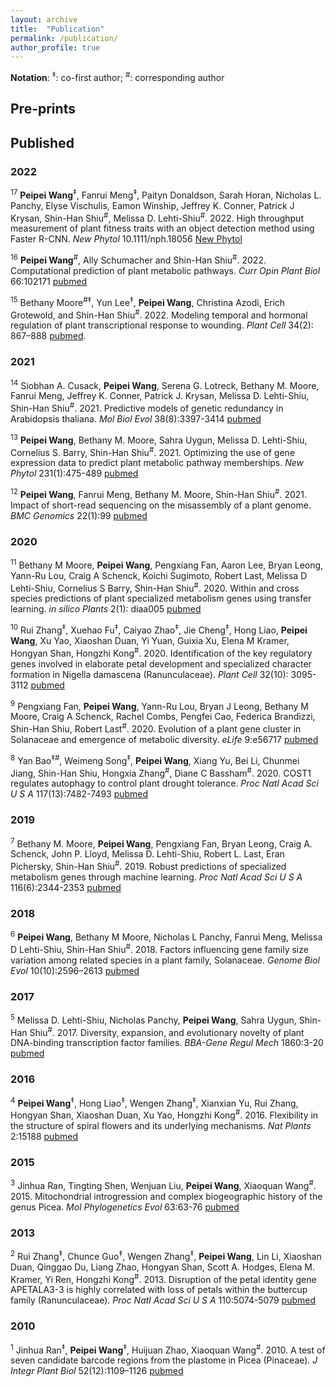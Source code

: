 ```yaml
---
layout: archive
title:  "Publication"
permalink: /publication/
author_profile: true
---
```


__Notation__: <sup>‡</sup>: co-first author; <sup>#</sup>: corresponding author

## Pre-prints



## Published

### 2022

<sup>17</sup> **Peipei Wang**<sup>‡</sup>, Fanrui Meng<sup>‡</sup>, Paityn Donaldson, Sarah Horan, Nicholas L. Panchy, Elyse Vischulis, Eamon Winship, Jeffrey K. Conner, Patrick J Krysan, Shin-Han Shiu<sup>#</sup>, Melissa D. Lehti-Shiu<sup>#</sup>. 2022. High throughput measurement of plant fitness traits with an object detection method using Faster R-CNN. *New Phytol* 10.1111/nph.18056 [New Phytol](https://nph.onlinelibrary.wiley.com/doi/abs/10.1111/nph.18056)

<sup>16</sup> **Peipei Wang**<sup>#</sup>, Ally Schumacher and Shin-Han Shiu<sup>#</sup>. 2022. Computational prediction of plant metabolic pathways. *Curr Opin Plant Biol* 66:102171 [pubmed](https://pubmed.ncbi.nlm.nih.gov/35078130/)


<sup>15</sup> Bethany Moore<sup>#</sup><sup>‡</sup>, Yun Lee<sup>‡</sup>, **Peipei Wang**, Christina Azodi, Erich Grotewold, and Shin-Han Shiu<sup>#</sup>. 2022. Modeling temporal and hormonal regulation of plant transcriptional response to wounding. *Plant Cell* 34(2): 867–888 [pubmed](https://pubmed.ncbi.nlm.nih.gov/34865154/). 

### 2021

<sup>14</sup> Siobhan A. Cusack, **Peipei Wang**, Serena G. Lotreck, Bethany M. Moore, Fanrui Meng, Jeffrey K. Conner, Patrick J. Krysan, Melissa D. Lehti-Shiu, Shin-Han Shiu<sup>#</sup>. 2021. Predictive models of genetic redundancy in Arabidopsis thaliana. *Mol Biol Evol* 38(8):3397-3414 [pubmed](https://pubmed.ncbi.nlm.nih.gov/33871641/)

<sup>13</sup> **Peipei Wang**, Bethany M. Moore, Sahra Uygun, Melissa D. Lehti-Shiu, Cornelius S. Barry, Shin-Han Shiu<sup>#</sup>. 2021. Optimizing the use of gene expression data to predict plant metabolic pathway memberships. *New Phytol* 231(1):475-489 [pubmed](https://pubmed.ncbi.nlm.nih.gov/33749860/)

<sup>12</sup> **Peipei Wang**, Fanrui Meng, Bethany M. Moore, Shin-Han Shiu<sup>#</sup>. 2021. Impact of short-read sequencing on the misassembly of a plant genome. *BMC Genomics* 22(1):99 [pubmed](https://pubmed.ncbi.nlm.nih.gov/33530937/)

### 2020

<sup>11</sup> Bethany M Moore, **Peipei Wang**, Pengxiang Fan, Aaron Lee, Bryan Leong, Yann-Ru Lou, Craig A Schenck, Koichi Sugimoto, Robert Last, Melissa D Lehti-Shiu, Cornelius S Barry, Shin-Han Shiu<sup>#</sup>. 2020. Within and cross species predictions of plant specialized metabolism genes using transfer learning. *in silico Plants* 2(1): diaa005 [pubmed](https://pubmed.ncbi.nlm.nih.gov/33344884/)

<sup>10</sup> Rui Zhang<sup>‡</sup>, Xuehao Fu<sup>‡</sup>, Caiyao Zhao<sup>‡</sup>, Jie Cheng<sup>‡</sup>, Hong Liao, **Peipei Wang**, Xu Yao, Xiaoshan Duan, Yi Yuan, Guixia Xu, Elena M Kramer, Hongyan Shan, Hongzhi Kong<sup>#</sup>. 2020. Identification of the key regulatory genes involved in elaborate petal development and specialized character formation in Nigella damascena (Ranunculaceae). *Plant Cell* 32(10): 3095-3112 [pubmed](https://pubmed.ncbi.nlm.nih.gov/32732312/)

<sup>9</sup> Pengxiang Fan, **Peipei Wang**, Yann-Ru Lou, Bryan J Leong, Bethany M Moore, Craig A Schenck, Rachel Combs, Pengfei Cao, Federica Brandizzi, Shin-Han Shiu, Robert Last<sup>#</sup>. 2020. Evolution of a plant gene cluster in Solanaceae and emergence of metabolic diversity. *eLife* 9:e56717 [pubmed](https://pubmed.ncbi.nlm.nih.gov/32613943/)

<sup>8</sup> Yan Bao<sup>‡</sup><sup>#</sup>, Weimeng Song<sup>‡</sup>, **Peipei Wang**, Xiang Yu, Bei Li, Chunmei Jiang, Shin-Han Shiu, Hongxia Zhang<sup>#</sup>, Diane C Bassham<sup>#</sup>. 2020. COST1 regulates autophagy to control plant drought tolerance. *Proc Natl Acad Sci U S A* 117(13):7482-7493 [pubmed](https://pubmed.ncbi.nlm.nih.gov/32170020/)

### 2019

<sup>7</sup> Bethany M. Moore, **Peipei Wang**,  Pengxiang Fan,  Bryan Leong, Craig A. Schenck, John P. Lloyd, Melissa D. Lehti-Shiu,  Robert L. Last, Eran Pichersky, Shin-Han Shiu<sup>#</sup>. 2019. Robust predictions of specialized metabolism genes through machine learning. *Proc Natl Acad Sci U S A* 116(6):2344-2353 [pubmed](https://pubmed.ncbi.nlm.nih.gov/30674669/)

### 2018

<sup>6</sup> **Peipei Wang**, Bethany M Moore, Nicholas L Panchy, Fanrui Meng, Melissa D Lehti-Shiu, Shin-Han Shiu<sup>#</sup>. 2018. Factors influencing gene family size variation among related species in a plant family, Solanaceae. *Genome Biol Evol* 10(10):2596–2613 [pubmed](https://pubmed.ncbi.nlm.nih.gov/30239695/)

### 2017

<sup>5</sup> Melissa D. Lehti-Shiu, Nicholas Panchy, **Peipei Wang**, Sahra Uygun, Shin-Han Shiu<sup>#</sup>. 2017. Diversity, expansion, and evolutionary novelty of plant DNA-binding transcription factor families. *BBA-Gene Regul Mech* 1860:3-20 [pubmed](https://pubmed.ncbi.nlm.nih.gov/27522016/)

### 2016

<sup>4</sup> **Peipei Wang**<sup>‡</sup>, Hong Liao<sup>‡</sup>, Wengen Zhang<sup>‡</sup>, Xianxian Yu, Rui Zhang, Hongyan Shan, Xiaoshan Duan, Xu Yao, Hongzhi Kong<sup>#</sup>. 2016. Flexibility in the structure of spiral flowers and its underlying mechanisms. *Nat Plants* 2:15188 [pubmed](https://pubmed.ncbi.nlm.nih.gov/27250746/)

### 2015

<sup>3</sup> Jinhua Ran, Tingting Shen, Wenjuan Liu, **Peipei Wang**, Xiaoquan Wang<sup>#</sup>. 2015. Mitochondrial introgression and complex biogeographic history of the genus Picea. *Mol Phylogenetics Evol* 63:63-76 [pubmed](https://pubmed.ncbi.nlm.nih.gov/26232548/)

### 2013

<sup>2</sup> Rui Zhang<sup>‡</sup>, Chunce Guo<sup>‡</sup>, Wengen Zhang<sup>‡</sup>, **Peipei Wang**, Lin Li, Xiaoshan Duan, Qinggao Du, Liang Zhao, Hongyan Shan, Scott A. Hodges, Elena M. Kramer, Yi Ren, Hongzhi Kong<sup>#</sup>. 2013. Disruption of the petal identity gene APETALA3-3 is highly correlated with loss of petals within the buttercup family (Ranunculaceae). *Proc Natl Acad Sci U S A* 110:5074-5079 [pubmed](https://pubmed.ncbi.nlm.nih.gov/23479615/)

### 2010

<sup>1</sup> Jinhua Ran<sup>‡</sup>, **Peipei Wang**<sup>‡</sup>, Huijuan Zhao, Xiaoquan Wang<sup>#</sup>. 2010. A test of seven candidate barcode regions from the plastome in Picea (Pinaceae). *J Integr Plant Biol* 52(12):1109–1126 [pubmed](https://pubmed.ncbi.nlm.nih.gov/21106009/)
